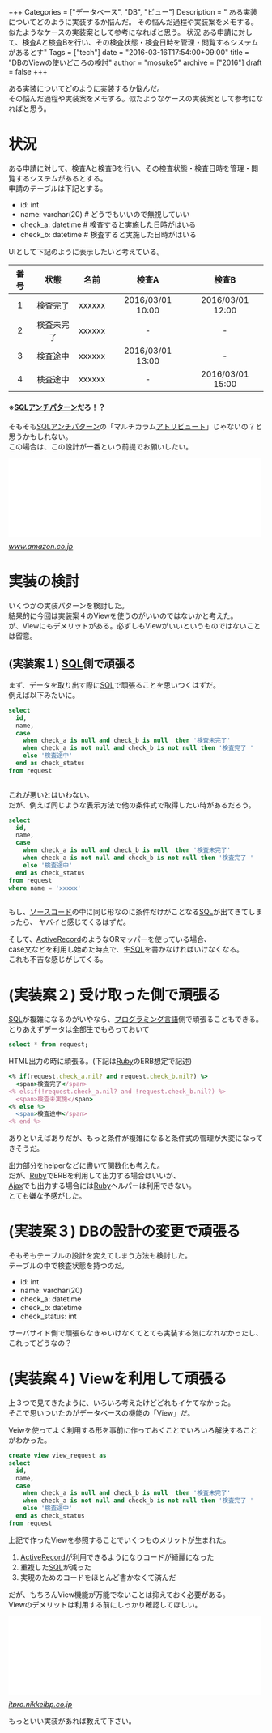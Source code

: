 +++
Categories = ["データベース", "DB", "ビュー"]
Description = " ある実装についてどのように実装するか悩んだ。 その悩んだ過程や実装案をメモする。似たようなケースの実装案として参考になればと思う。  状況  ある申請に対して、検査Aと検査Bを行い、その検査状態・検査日時を管理・閲覧するシステムがあるとす"
Tags = ["tech"]
date = "2016-03-16T17:54:00+09:00"
title = "DBのViewの使いどころの検討"
author = "mosuke5"
archive = ["2016"]
draft = false
+++

<body>
<p>ある実装についてどのように実装するか悩んだ。<br>
その悩んだ過程や実装案をメモする。似たようなケースの実装案として参考になればと思う。</p>

<h1>状況</h1>

<p>ある申請に対して、検査Aと検査Bを行い、その検査状態・検査日時を管理・閲覧するシステムがあるとする。  <br>
申請のテーブルは下記とする。</p>

<ul>
<li>id: int</li>
<li>name: varchar(20)  # どうでもいいので無視していい</li>
<li>check_a: datetime  # 検査すると実施した日時がはいる</li>
<li>check_b: datetime  # 検査すると実施した日時がはいる</li>
</ul>


<p>UIとして下記のように表示したいと考えている。</p>

<table>
<thead>
<tr>
<th style="text-align:center;">番号</th>
<th style="text-align:center;">状態</th>
<th style="text-align:center;">名前</th>
<th style="text-align:center;">検査A</th>
<th style="text-align:center;">検査B</th>
</tr>
</thead>
<tbody>
<tr>
<td style="text-align:center;">1</td>
<td style="text-align:center;">検査完了</td>
<td style="text-align:center;">xxxxxx</td>
<td style="text-align:center;">2016/03/01 10:00 </td>
<td style="text-align:center;">2016/03/01 12:00</td>
</tr>
<tr>
<td style="text-align:center;">2</td>
<td style="text-align:center;">検査未完了</td>
<td style="text-align:center;">xxxxxx</td>
<td style="text-align:center;"> - </td>
<td style="text-align:center;"> - </td>
</tr>
<tr>
<td style="text-align:center;">3</td>
<td style="text-align:center;">検査途中</td>
<td style="text-align:center;">xxxxxx</td>
<td style="text-align:center;"> 2016/03/01 13:00 </td>
<td style="text-align:center;"> - </td>
</tr>
<tr>
<td style="text-align:center;">4</td>
<td style="text-align:center;">検査途中</td>
<td style="text-align:center;">xxxxxx</td>
<td style="text-align:center;"> - </td>
<td style="text-align:center;"> 2016/03/01 15:00 </td>
</tr>
</tbody>
</table>


<h4>※<a class="keyword" href="http://d.hatena.ne.jp/keyword/SQL">SQL</a><a class="keyword" href="http://d.hatena.ne.jp/keyword/%A5%A2%A5%F3%A5%C1%A5%D1%A5%BF%A1%BC%A5%F3">アンチパターン</a>だろ！？</h4>

<p>そもそも<a class="keyword" href="http://d.hatena.ne.jp/keyword/SQL">SQL</a><a class="keyword" href="http://d.hatena.ne.jp/keyword/%A5%A2%A5%F3%A5%C1%A5%D1%A5%BF%A1%BC%A5%F3">アンチパターン</a>の「マルチカラム<a class="keyword" href="http://d.hatena.ne.jp/keyword/%A5%A2%A5%C8%A5%EA%A5%D3%A5%E5%A1%BC%A5%C8">アトリビュート</a>」じゃないの？と思うかもしれない。<br>
この場合は、この設計が一番という前提でお願いしたい。</p>

<p><iframe src="//hatenablog-parts.com/embed?url=http%3A%2F%2Fwww.amazon.co.jp%2FSQL%25E3%2582%25A2%25E3%2583%25B3%25E3%2583%2581%25E3%2583%2591%25E3%2582%25BF%25E3%2583%25BC%25E3%2583%25B3-Bill-Karwin%2Fdp%2F4873115892" title="Amazon.co.jp： SQLアンチパターン: Bill Karwin, 和田 卓人, 和田 省二, 児島 修: 本" class="embed-card embed-webcard" scrolling="no" frameborder="0" style="display: block; width: 100%; height: 155px; max-width: 500px; margin: 10px 0px;"></iframe><cite class="hatena-citation"><a href="http://www.amazon.co.jp/SQL%E3%82%A2%E3%83%B3%E3%83%81%E3%83%91%E3%82%BF%E3%83%BC%E3%83%B3-Bill-Karwin/dp/4873115892">www.amazon.co.jp</a></cite></p>

<h1>実装の検討</h1>

<p>いくつかの実装パターンを検討した。<br>
結果的に今回は実装案４のViewを使うのがいいのではないかと考えた。 <br>
が、Viewにもデメリットがある。必ずしもViewがいいというものではないことは留意。</p>

<h2>(実装案１) <a class="keyword" href="http://d.hatena.ne.jp/keyword/SQL">SQL</a>側で頑張る</h2>

<p>まず、データを取り出す際に<a class="keyword" href="http://d.hatena.ne.jp/keyword/SQL">SQL</a>で頑張ることを思いつくはずだ。<br>
例えば以下みたいに。</p>

```sql
select
  id,
  name,
  case
    when check_a is null and check_b is null  then '検査未完了'
    when check_a is not null and check_b is not null then '検査完了 '
    else '検査途中'
  end as check_status
from request
 
```


<p>これが悪いとはいわない。<br>
だが、例えば同じような表示方法で他の条件式で取得したい時があるだろう。</p>

```sql
select
  id,
  name,
  case
    when check_a is null and check_b is null  then '検査未完了'
    when check_a is not null and check_b is not null then '検査完了 '
    else '検査途中'
  end as check_status
from request
where name = 'xxxxx'
 
```


<p>もし、<a class="keyword" href="http://d.hatena.ne.jp/keyword/%A5%BD%A1%BC%A5%B9%A5%B3%A1%BC%A5%C9">ソースコード</a>の中に同じ形なのに条件だけがことなる<a class="keyword" href="http://d.hatena.ne.jp/keyword/SQL">SQL</a>が出てきてしまったら、
ヤバイと感じてくるはずだ。</p>

<p>そして、<a class="keyword" href="http://d.hatena.ne.jp/keyword/ActiveRecord">ActiveRecord</a>のようなORマッパーを使っている場合、<br>
case文などを利用し始めた時点で、生<a class="keyword" href="http://d.hatena.ne.jp/keyword/SQL">SQL</a>を書かなければいけなくなる。<br>
これも不吉な感じがしてくる。</p>

<h1>(実装案２) 受け取った側で頑張る</h1>

<p><a class="keyword" href="http://d.hatena.ne.jp/keyword/SQL">SQL</a>が複雑になるのがいやなら、<a class="keyword" href="http://d.hatena.ne.jp/keyword/%A5%D7%A5%ED%A5%B0%A5%E9%A5%DF%A5%F3%A5%B0%B8%C0%B8%EC">プログラミング言語</a>側で頑張ることもできる。<br>
とりあえずデータは全部生でもらっておいて</p>

```sql
select * from request;
```


<p>HTML出力の時に頑張る。(下記は<a class="keyword" href="http://d.hatena.ne.jp/keyword/Ruby">Ruby</a>のERB想定で記述)</p>

```ruby
<% if(request.check_a.nil? and request.check_b.nil?) %>
  <span>検査完了</span> 
<% elsif(!request.check_a.nil? and !request.check_b.nil?) %>
  <span>検査未実施</span> 
<% else %>
  <span>検査途中</span> 
<% end %>
```


<p>ありといえばありだが、もっと条件が複雑になると条件式の管理が大変になってきそうだ。</p>

<p>出力部分をhelperなどに書いて関数化も考えた。<br>
だが、<a class="keyword" href="http://d.hatena.ne.jp/keyword/Ruby">Ruby</a>でERBを利用して出力する場合はいいが、<br>
<a class="keyword" href="http://d.hatena.ne.jp/keyword/Ajax">Ajax</a>でも出力する場合には<a class="keyword" href="http://d.hatena.ne.jp/keyword/Ruby">Ruby</a>ヘルパーは利用できない。<br>
とても嫌な予感がした。</p>

<h1>(実装案３) DBの設計の変更で頑張る</h1>

<p>そもそもテーブルの設計を変えてしまう方法も検討した。<br>
テーブルの中で検査状態を持つのだ。</p>

<ul>
<li>id: int</li>
<li>name: varchar(20)</li>
<li>check_a: datetime</li>
<li>check_b: datetime</li>
<li>check_status: int</li>
</ul>


<p>サーバサイド側で頑張らなきゃいけなくてとても実装する気になれなかったし、これってどうなの？</p>

<h1>(実装案４) Viewを利用して頑張る</h1>

<p>上３つで見てきたように、いろいろ考えたけどどれもイケてなかった。<br>
そこで思いついたのがデータベースの機能の「View」だ。</p>

<p>Veiwを使ってよく利用する形を事前に作っておくことでいろいろ解決することがわかった。</p>

```sql
create view view_request as
select
  id,
  name,
  case
    when check_a is null and check_b is null  then '検査未完了'
    when check_a is not null and check_b is not null then '検査完了 '
    else '検査途中'
  end as check_status
from request
```


<p>上記で作ったViewを参照することでいくつものメリットが生まれた。</p>

<ol>
<li>
<a class="keyword" href="http://d.hatena.ne.jp/keyword/ActiveRecord">ActiveRecord</a>が利用できるようになりコードが綺麗になった</li>
<li>重複した<a class="keyword" href="http://d.hatena.ne.jp/keyword/SQL">SQL</a>が減った</li>
<li>実現のためのコードをほとんど書かなくて済んだ</li>
</ol>


<p>だが、もちろんView機能が万能でないことは抑えておく必要がある。<br>
Viewのデメリットは利用する前にしっかり確認してほしい。</p>

<p><iframe src="//hatenablog-parts.com/embed?url=http%3A%2F%2Fitpro.nikkeibp.co.jp%2Farticle%2FCOLUMN%2F20071126%2F287920%2F%3Frt%3Dnocnt" title="[データベース編]ビュー、トリガーを多用してはいけない" class="embed-card embed-webcard" scrolling="no" frameborder="0" style="display: block; width: 100%; height: 155px; max-width: 500px; margin: 10px 0px;"></iframe><cite class="hatena-citation"><a href="http://itpro.nikkeibp.co.jp/article/COLUMN/20071126/287920/?rt=nocnt">itpro.nikkeibp.co.jp</a></cite></p>

<p>もっといい実装があれば教えて下さい。</p>
</body>
